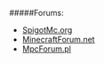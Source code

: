 #####Forums:
- <a href="https://www.spigotmc.org/threads/minecraft-server-manager-easily-manage-your-servers.100099/">SpigotMc.org</a>
- <a href="http://www.minecraftforum.net/forums/mapping-and-modding/minecraft-tools/2550870-minecraft-server-manager-easily-manage-your">MinecraftForum.net</a>
- <a href="http://www.mpcforum.pl/topic/1409959-mened%C5%BCer-serwera-%C5%82atwo-zarz%C4%85dzaj-swoim-serwerem/">MpcForum.pl</a>
